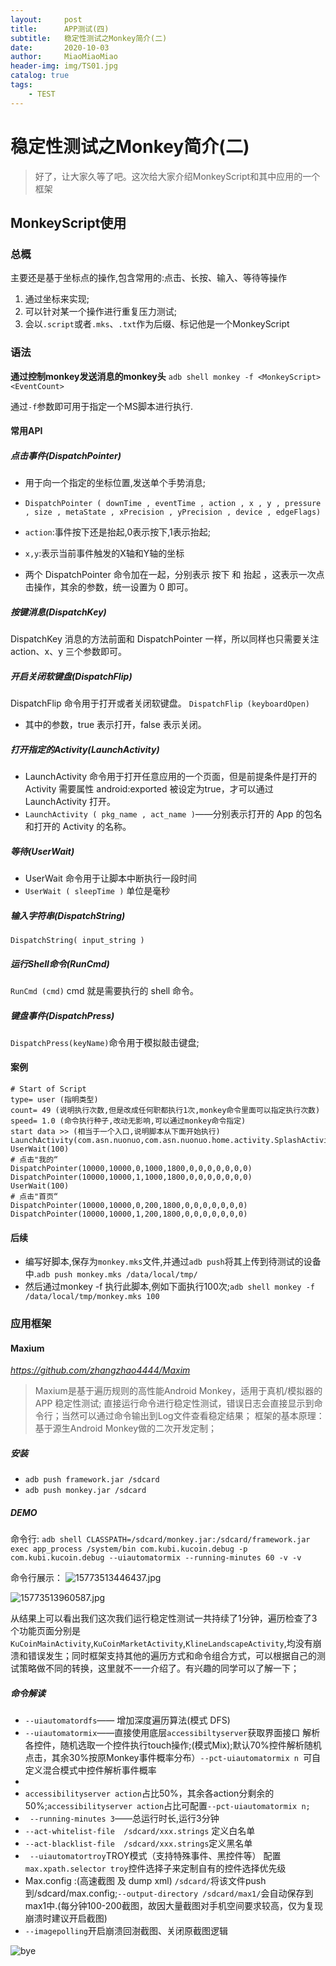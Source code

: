 ```yaml
---
layout:     post                   
title:      APP测试(四)     
subtitle:   稳定性测试之Monkey简介(二)
date:       2020-10-03          
author:     MiaoMiaoMiao                   
header-img: img/TS01.jpg    
catalog: true                       
tags:                               
    - TEST
---
```

# 稳定性测试之Monkey简介(二)
>好了，让大家久等了吧。这次给大家介绍MonkeyScript和其中应用的一个框架

## MonkeyScript使用
### 总概
主要还是基于坐标点的操作,包含常用的:点击、长按、输入、等待等操作
1. 通过坐标来实现;
2. 可以针对某一个操作进行重复压力测试;
3. 会以`.script`或者`.mks`、`.txt`作为后缀、标记他是一个MonkeyScript

### 语法
**通过控制monkey发送消息的monkey头**
`adb shell monkey -f <MonkeyScript> <EventCount>`

通过`-f`参数即可用于指定一个MS脚本进行执行.

#### 常用API
##### 点击事件(DispatchPointer)
* 用于向一个指定的坐标位置,发送单个手势消息;
* `DispatchPointer ( downTime , eventTime , action , x , y , pressure , size , metaState , xPrecision , yPrecision , device , edgeFlags)`
* `action`:事件按下还是抬起,0表示按下,1表示抬起;
* `x,y`:表示当前事件触发的X轴和Y轴的坐标

* 两个 DispatchPointer 命令加在一起，分别表示 按下 和 抬起 ，这表示一次点击操作，其余的参数，统一设置为 0 即可。

##### 按键消息(DispatchKey)
DispatchKey 消息的方法前面和 DispatchPointer 一样，所以同样也只需要关注 action、x、y 三个参数即可。

##### 开启关闭软键盘(DispatchFIip)
DispatchFlip 命令用于打开或者关闭软键盘。
`DispatchFlip (keyboardOpen)`
* 其中的参数，true 表示打开，false 表示关闭。

##### 打开指定的Activity(LaunchActivity)
* LaunchActivity 命令用于打开任意应用的一个页面，但是前提条件是打开的Activity 需要属性 android:exported 被设定为true，才可以通过 LaunchActivity 打开。
* `LaunchActivity ( pkg_name , act_name )`——分别表示打开的 App 的包名和打开的 Activity 的名称。

##### 等待(UserWait)
* UserWait 命令用于让脚本中断执行一段时间
* `UserWait ( sleepTime )` 单位是毫秒

##### 输入字符串(DispatchString)
`DispatchString( input_string )`

##### 运行Shell命令(RunCmd)
`RunCmd (cmd)` cmd 就是需要执行的 shell 命令。

##### 键盘事件(DispatchPress)
`DispatchPress(keyName)`命令用于模拟敲击键盘;


#### 案例
```
# Start of Script
type= user (指明类型)
count= 49 (说明执行次数,但是改成任何职都执行1次,monkey命令里面可以指定执行次数)
speed= 1.0 (命令执行种子,改动无影响,可以通过monkey命令指定)
start data >> (相当于一个入口,说明脚本从下面开始执行)
LaunchActivity(com.asn.nuonuo,com.asn.nuonuo.home.activity.SplashActivity2)
UserWait(100)
# 点击"我的“
DispatchPointer(10000,10000,0,1000,1800,0,0,0,0,0,0,0)
DispatchPointer(10000,10000,1,1000,1800,0,0,0,0,0,0,0)
UserWait(100)
# 点击"首页“
DispatchPointer(10000,10000,0,200,1800,0,0,0,0,0,0,0)
DispatchPointer(10000,10000,1,200,1800,0,0,0,0,0,0,0)
```

#### 后续
* 编写好脚本,保存为`monkey.mks`文件,并通过`adb push`将其上传到待测试的设备中.`adb push monkey.mks /data/local/tmp/`
* 然后通过monkey -f 执行此脚本,例如下面执行100次;`adb shell monkey -f /data/local/tmp/monkey.mks 100`


### 应用框架
#### Maxium

*https://github.com/zhangzhao4444/Maxim*

>Maxium是基于遍历规则的高性能Android Monkey，适用于真机/模拟器的APP 稳定性测试;
>直接运行命令进行稳定性测试，错误日志会直接显示到命令行；当然可以通过命令输出到Log文件查看稳定结果；
>框架的基本原理：基于源生Android Monkey做的二次开发定制；

##### 安装
- `adb push framework.jar /sdcard`
- `adb push monkey.jar /sdcard`

##### DEMO
命令行:
`adb shell CLASSPATH=/sdcard/monkey.jar:/sdcard/framework.jar exec app_process /system/bin com.kubi.kucoin.debug -p com.kubi.kucoin.debug --uiautomatormix --running-minutes 60 -v -v`

命令行展示：
![15773513446437.jpg](https://i.loli.net/2020/10/03/Kvi1RrkVO7X95PD.jpg)

![15773513960587.jpg](https://i.loli.net/2020/10/03/ThZUIYE73kuqRnF.jpg)

从结果上可以看出我们这次我们运行稳定性测试一共持续了1分钟，遍历检查了3个功能页面分别是`KuCoinMainActivity`,`KuCoinMarketActivity`,`KlineLandscapeActivity`,均没有崩溃和错误发生；同时框架支持其他的遍历方式和命令组合方式，可以根据自己的测试策略做不同的转换，这里就不一一介绍了。有兴趣的同学可以了解一下；


##### 命令解读
* `--uiautomatordfs`—— 增加深度遍历算法(模式 DFS)
* `--uiautomatormix`——直接使用底层`accessibiltyserver`获取界面接口 解析各控件，随机选取一个控件执行touch操作;(模式Mix);默认70%控件解析随机点击，其余30%按原Monkey事件概率分布）`--pct-uiautomatormix n `可自定义混合模式中控件解析事件概率
* 
* `accessibilityserver action`占比50%，其余各action分剩余的50%;`accessibilityserver action`占比可配置`--pct-uiautomatormix n;`
* ` --running-minutes 3`——总运行时长,运行3分钟
* `--act-whitelist-file  /sdcard/xxx.strings` 定义白名单
* `--act-blacklist-file  /sdcard/xxx.strings`定义黑名单
* ` --uiautomatortroy`TROY模式（支持特殊事件、黑控件等） 配置 `max.xpath.selector troy`控件选择子来定制自有的控件选择优先级
* Max.config :(高速截图 及 dump xml) `/sdcard/`将该文件push到/sdcard/max.config;`--output-directory /sdcard/max1/`会自动保存到max1中.(每分钟100-200截图，故因大量截图对手机空间要求较高，仅为复现崩溃时建议开启截图)
* `--imagepolling`开启崩溃回澍截图、关闭原截图逻辑


![bye](https://i.loli.net/2020/07/18/As9UOXhr8Kl4IQe.png)


